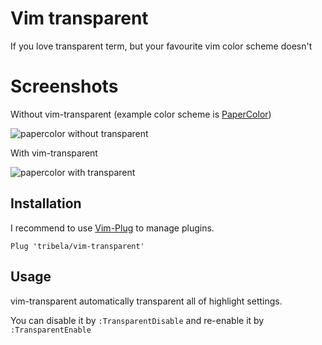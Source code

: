 # Vim transparent

If you love transparent term, but your favourite vim color scheme doesn't


# Screenshots

Without vim-transparent (example color scheme is [PaperColor][])

![papercolor without transparent](https://github.com/kjwon15/vim-transparent/raw/master/img/papercolor-without-transparent.png)

With vim-transparent

![papercolor with transparent](https://github.com/kjwon15/vim-transparent/raw/master/img/papercolor-with-transparent.png)


[PaperColor]: https://github.com/NLKNguyen/papercolor-theme


## Installation

I recommend to use [Vim-Plug][] to manage plugins.

```vimrc
Plug 'tribela/vim-transparent'
```

[Vim-Plug]: https://github.com/junegunn/vim-plug


## Usage

vim-transparent automatically transparent all of highlight settings.

You can disable it by `:TransparentDisable` and re-enable it by `:TransparentEnable`
